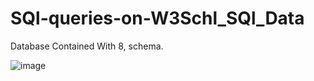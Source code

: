 # SQl-queries-on-W3Schl_SQl_Data

Database Contained With 8, schema.

![image](https://user-images.githubusercontent.com/75080175/156118821-434abe0c-303a-4746-a316-82985aa93ccb.png)
 
 
